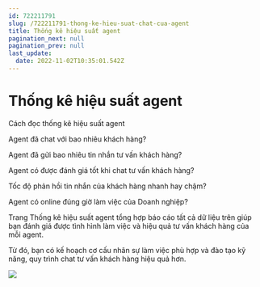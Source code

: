 ```yaml
---
id: 722211791
slug: /722211791-thong-ke-hieu-suat-chat-cua-agent
title: Thống kê hiệu suất agent
pagination_next: null
pagination_prev: null
last_update:
  date: 2022-11-02T10:35:01.542Z
---
```


# Thống kê hiệu suất agent




Cách đọc thống kê hiệu suất agent





Agent đã chat với bao nhiêu khách hàng?



Agent đã gửi bao nhiêu tin nhắn tư vấn khách hàng? 



Agent có được đánh giá tốt khi chat tư vấn khách hàng?



Tốc độ phản hồi tin nhắn của khách hàng nhanh hay chậm?



Agent có online đúng giờ làm việc của Doanh nghiệp?



Trang Thống kê hiệu suất agent tổng hợp báo cáo tất cả dữ liệu trên giúp bạn đánh giá được tình hình làm việc và hiệu quả tư vấn khách hàng của mỗi agent.



Từ đó, bạn có kế hoạch cơ cấu nhân sự làm việc phù hợp và đào tạo kỹ năng, quy trình chat tư vấn khách hàng hiệu quả hơn.


![](https://vcdn.subiz-cdn.com/file/firsfrxnnydwxwskioov_acpxkgumifuoofoosble)